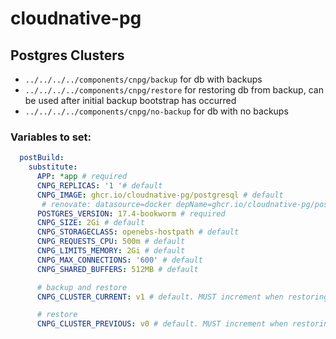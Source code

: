 # cloudnative-pg

## Postgres Clusters

- `../../../../components/cnpg/backup` for db with backups
- `../../../../components/cnpg/restore` for restoring db from backup, can be used after initial backup bootstrap has occurred
- `../../../../components/cnpg/no-backup` for db with no backups

### Variables to set:

```yaml
  postBuild:
    substitute:
      APP: *app # required
      CNPG_REPLICAS: '1 '# default
      CNPG_IMAGE: ghcr.io/cloudnative-pg/postgresql # default
       # renovate: datasource=docker depName=ghcr.io/cloudnative-pg/postgresql
      POSTGRES_VERSION: 17.4-bookworm # required
      CNPG_SIZE: 2Gi # default
      CNPG_STORAGECLASS: openebs-hostpath # default
      CNPG_REQUESTS_CPU: 500m # default
      CNPG_LIMITS_MEMORY: 2Gi # default
      CNPG_MAX_CONNECTIONS: '600' # default
      CNPG_SHARED_BUFFERS: 512MB # default

      # backup and restore
      CNPG_CLUSTER_CURRENT: v1 # default. MUST increment when restoring cluster!

      # restore
      CNPG_CLUSTER_PREVIOUS: v0 # default. MUST increment when restoring cluster!
```
